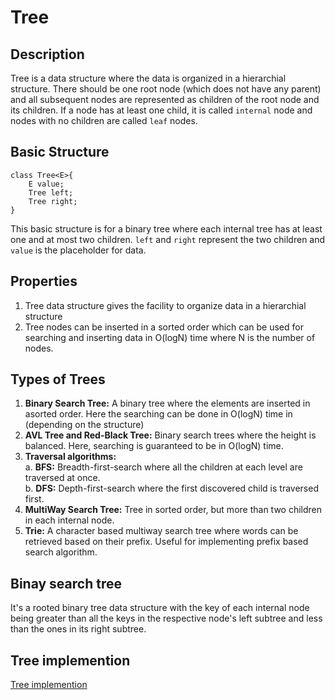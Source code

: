 # Tree
## Description

Tree is a data structure where the data is organized in a hierarchial structure. There should be one root node (which does not have any parent) and all subsequent nodes are represented as children of the root node and its children. If a node has at least one child, it is called `internal` node and nodes with no children are called `leaf` nodes.

## Basic Structure

```
class Tree<E>{
    E value;
    Tree left;
    Tree right;
}
```

This basic structure is for a binary tree where each internal tree has at least one and at most two children. `left` and `right` represent the two children and `value` is the placeholder for data.


## Properties
1. Tree data structure gives the facility to organize data in a hierarchial structure
2. Tree nodes can be inserted in a sorted order which can be used for searching and inserting data in O(logN) time where N is the number of nodes.

## Types of Trees
1. **Binary Search Tree:** A binary tree where the elements are inserted in asorted order. Here the searching can be done in O(logN) time in (depending on the structure)
2. **AVL Tree and Red-Black Tree:** Binary search trees where the height is balanced. Here, searching is guaranteed to be in O(logN) time.
3. **Traversal algorithms:** <br>
a.  **BFS:** Breadth-first-search where all the children at each level are traversed at once. <br>
b. **DFS:** Depth-first-search where the first discovered child is traversed first.
4. **MultiWay Search Tree:** Tree in sorted order, but more than two children in each internal node.
5. **Trie:** A character based multiway search tree where words can be retrieved based on their prefix. Useful for implementing prefix based search algorithm.

## Binay search tree

It's a rooted binary tree data structure with the key of each internal node being greater than all the keys in the respective node's left subtree and less than the ones in its right subtree.

## Tree implemention

[Tree implemention](tree_implemention.md)
